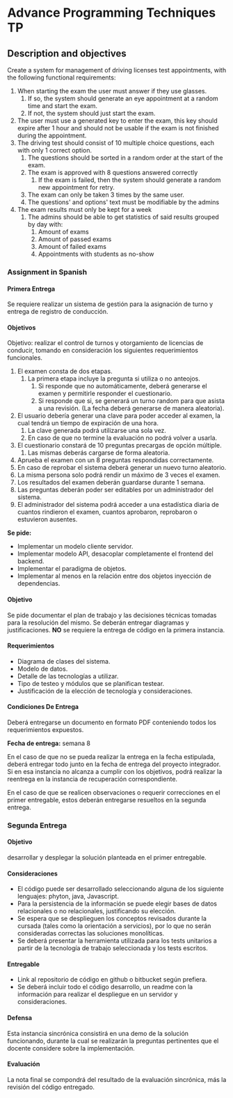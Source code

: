 # Advance Programming Techniques TP

## Description and objectives

Create a system for management of driving licenses test appointments, with the following functional requirements:

1. When starting the exam the user must answer if they use glasses.
    1. If so, the system should generate an eye appointment at a random time and start the exam.
    2. If not, the system should just start the exam.
2. The user must use a generated key to enter the exam, this key should expire after 1 hour and should not be usable if
   the exam is not finished during the appointment.
3. The driving test should consist of 10 multiple choice questions, each with only 1 correct option.
    1. The questions should be sorted in a random order at the start of the exam.
    2. The exam is approved with 8 questions answered correctly
        1. If the exam is failed, then the system should generate a random new appointment for retry.
    3. The exam can only be taken 3 times by the same user.
    4. The questions' and options' text must be modifiable by the admins
4. The exam results must only be kept for a week
    1. The admins should be able to get statistics of said results grouped by day with:
        1. Amount of exams
        2. Amount of passed exams
        3. Amount of failed exams
        4. Appointments with students as no-show


### Assignment in Spanish
#### Primera Entrega
Se requiere realizar un sistema de gestión para la asignación de turno y entrega de registro de conducción.

#### Objetivos

Objetivo: realizar el control de turnos y otorgamiento de licencias de conducir, tomando en consideración los siguientes
requerimientos funcionales.

1. El examen consta de dos etapas.
    1. La primera etapa incluye la pregunta si utiliza o no anteojos.
        1. Si responde que no automáticamente, deberá generarse el examen y permitirle responder el cuestionario.
        2. Si responde que si, se generará un turno random para que asista a una revisión. (La fecha deberá generarse de
           manera aleatoria).
2. El usuario debería generar una clave para poder acceder al examen, la cual tendrá un tiempo de expiración de una
   hora.
    1. La clave generada podrá utilizarse una sola vez.
    2. En caso de que no termine la evaluación no podrá volver a usarla.
3. El cuestionario constará de 10 preguntas precargas de opción múltiple.
    1. Las mismas deberás cargarse de forma aleatoria.
4. Aprueba el examen con un 8 preguntas respondidas correctamente.
5. En caso de reprobar el sistema deberá generar un nuevo turno aleatorio.
6. La misma persona solo podrá rendir un máximo de 3 veces el examen.
7. Los resultados del examen deberán guardarse durante 1 semana.
8. Las preguntas deberán poder ser editables por un administrador del sistema.
9. El administrador del sistema podrá acceder a una estadística diaria de cuantos rindieron el examen, cuantos
   aprobaron, reprobaron o estuvieron ausentes.

**Se pide:**

- Implementar un modelo cliente servidor.
- Implementar modelo API, desacoplar completamente el frontend del backend.
- Implementar el paradigma de objetos.
- Implementar al menos en la relación entre dos objetos inyección de dependencias.

#### Objetivo

Se pide documentar el plan de trabajo y las decisiones técnicas tomadas para la resolución del mismo. Se deberán
entregar diagramas y justificaciones. **NO** se requiere la entrega de código en la primera instancia.

#### Requerimientos

- Diagrama de clases del sistema.
- Modelo de datos.
- Detalle de las tecnologías a utilizar.
- Tipo de testeo y módulos que se planifican testear.
- Justificación de la elección de tecnología y consideraciones.

#### Condiciones De Entrega

Deberá entregarse un documento en formato PDF conteniendo todos los requerimientos expuestos.

**Fecha de entrega:** semana 8

En el caso de que no se pueda realizar la entrega en la fecha estipulada, deberá entregar todo junto en la fecha de
entrega del proyecto integrador. Si en esa instancia no alcanza a cumplir con los objetivos, podrá realizar la reentrega
en la instancia de recuperación correspondiente.

En el caso de que se realicen observaciones o requerir correcciones en el primer entregable, estos deberán entregarse
resueltos en la segunda entrega.

### Segunda Entrega

#### Objetivo

desarrollar y desplegar la solución planteada en el primer entregable.

#### Consideraciones

- El código puede ser desarrollado seleccionando alguna de los siguiente lenguajes: phyton, java, Javascript.
- Para la persistencia de la información se puede elegir bases de datos relacionales o no relacionales, justificando su
  elección.
- Se espera que se desplieguen los conceptos revisados durante la cursada (tales como la orientación a servicios), por
  lo que no serán consideradas correctas las soluciones monolíticas.
- Se deberá presentar la herramienta utilizada para los tests unitarios a partir de la tecnología de trabajo
  seleccionada y los tests escritos.

#### Entregable

- Link al repositorio de código en github o bitbucket según prefiera.
- Se deberá incluir todo el código desarrollo, un readme con la información para realizar el despliegue en un servidor y
  consideraciones.

#### Defensa

Esta instancia sincrónica consistirá en una demo de la solución funcionando, durante la cual se realizarán la preguntas
pertinentes que el docente considere sobre la implementación.

#### Evaluación

La nota final se compondrá del resultado de la evaluación sincrónica, más la revisión del código entregado.
